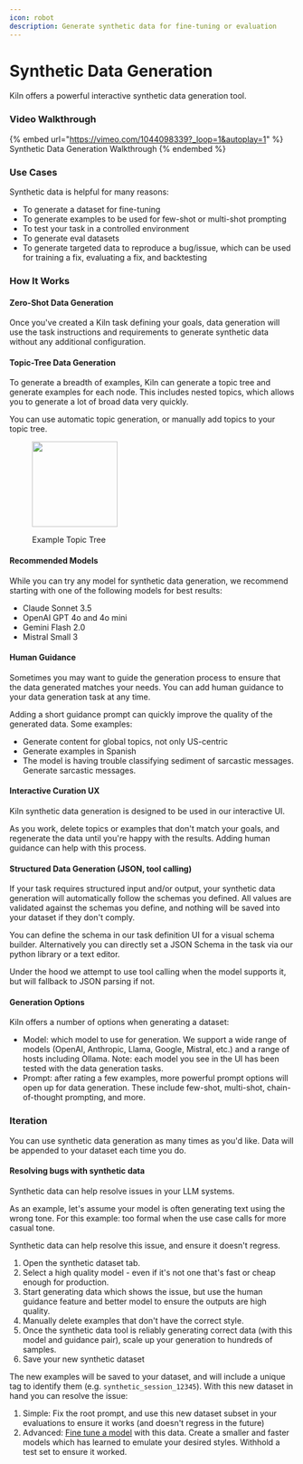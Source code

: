 ```yaml
---
icon: robot
description: Generate synthetic data for fine-tuning or evaluation
---
```


# Synthetic Data Generation

Kiln offers a powerful interactive synthetic data generation tool.

### Video Walkthrough

{% embed url="https://vimeo.com/1044098339?_loop=1&autoplay=1" %}
Synthetic Data Generation Walkthrough
{% endembed %}

### Use Cases

Synthetic data is helpful for many reasons:

* To generate a dataset for fine-tuning
* To generate examples to be used for few-shot or multi-shot prompting
* To test your task in a controlled environment
* To generate eval datasets
* To generate targeted data to reproduce a bug/issue, which can be used for training a fix, evaluating a fix, and backtesting

### How It Works

#### Zero-Shot Data Generation

Once you've created a Kiln task defining your goals, data generation will use the task instructions and requirements to generate synthetic data without any additional configuration.

#### Topic-Tree Data Generation

To generate a breadth of examples, Kiln can generate a topic tree and generate examples for each node. This includes nested topics, which allows you to generate a lot of broad data very quickly.

You can use automatic topic generation, or manually add topics to your topic tree.

<figure><img src="../.gitbook/assets/Screenshot 2025-01-05 at 12.06.43 PM.png" alt="" width="151"><figcaption><p>Example Topic Tree</p></figcaption></figure>

#### Recommended Models

While you can try any model for synthetic data generation, we recommend starting with one of the following models for best results:

* Claude Sonnet 3.5
* OpenAI GPT 4o and 4o mini
* Gemini Flash 2.0
* Mistral Small 3

#### Human Guidance

Sometimes you may want to guide the generation process to ensure that the data generated matches your needs. You can add human guidance to your data generation task at any time.

Adding a short guidance prompt can quickly improve the quality of the generated data. Some examples:

* Generate content for global topics, not only US-centric
* Generate examples in Spanish
* The model is having trouble classifying sediment of sarcastic messages. Generate sarcastic messages.

#### Interactive Curation UX

Kiln synthetic data generation is designed to be used in our interactive UI.

As you work, delete topics or examples that don't match your goals, and regenerate the data until you're happy with the results. Adding human guidance can help with this process.

#### Structured Data Generation (JSON, tool calling)

If your task requires structured input and/or output, your synthetic data generation will automatically follow the schemas you defined. All values are validated against the schemas you define, and nothing will be saved into your dataset if they don't comply.

You can define the schema in our task definition UI for a visual schema builder. Alternatively you can directly set a JSON Schema in the task via our python library or a text editor.

Under the hood we attempt to use tool calling when the model supports it, but will fallback to JSON parsing if not.

#### Generation Options

Kiln offers a number of options when generating a dataset:

* Model: which model to use for generation. We support a wide range of models (OpenAI, Anthropic, Llama, Google, Mistral, etc.) and a range of hosts including Ollama. Note: each model you see in the UI has been tested with the data generation tasks.
* Prompt: after rating a few examples, more powerful prompt options will open up for data generation. These include few-shot, multi-shot, chain-of-thought prompting, and more.

### Iteration

You can use synthetic data generation as many times as you'd like. Data will be appended to your dataset each time you do.

#### Resolving bugs with synthetic data

Synthetic data can help resolve issues in your LLM systems.

As an example, let's assume your model is often generating text using the wrong tone. For this example: too formal when the use case calls for more casual tone.

Synthetic data can help resolve this issue, and ensure it doesn't regress.

1. Open the synthetic dataset tab.
2. Select a high quality model - even if it's not one that's fast or cheap enough for production.
3. Start generating data which shows the issue, but use the human guidance feature and better model to ensure the outputs are high quality.
4. Manually delete examples that don't have the correct style.
5. Once the synthetic data tool is reliably generating correct data (with this model and guidance pair), scale up your generation to hundreds of samples.
6. Save your new synthetic dataset

The new examples will be saved to your dataset, and will include a unique tag to identify them (e.g. `synthetic_session_12345`). With this new dataset in hand you can resolve the issue:

1. Simple: Fix the root prompt, and use this new dataset subset in your evaluations to ensure it works (and doesn't regress in the future)
2. Advanced: [Fine tune a model](fine-tuning-guide.md) with this data. Create a smaller and faster models which has learned to emulate your desired styles. Withhold a test set to ensure it worked.
